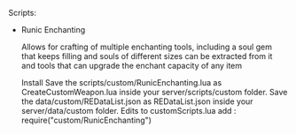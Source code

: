 Scripts:

- Runic Enchanting

  Allows for crafting of multiple enchanting tools, including a soul gem that keeps filling and souls of different sizes can be extracted from it and tools that can upgrade the enchant capacity of any item

  Install
  Save the scripts/custom/RunicEnchanting.lua as CreateCustomWeapon.lua inside your server/scripts/custom folder.
  Save the data/custom/REDataList.json as REDataList.json inside your server/data/custom folder.
  Edits to customScripts.lua add : require("custom/RunicEnchanting")
